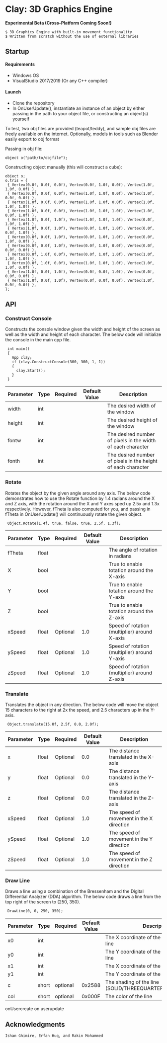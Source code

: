 # Clay: 3D Graphics Engine
**Experimental Beta (Cross-Platform Coming Soon!)**

``` 
$ 3D Graphics Engine with built-in movement functionality 
$ Written from scratch without the use of external libraries
 ```
 
## Startup
#### Requirements
* Windows OS
* VisualStudio 2017/2019 (Or any C++ compiler)
#### Launch
* Clone the repository
* In OnUserUpdate(), instantiate an instance of an object by either passing in the path to your object file, or constructing an object(s) yourself

To test, two obj files are provided (teapot/teddy), and sample obj files are freely available on the internet. Optionally, models in tools such as Blender easily export to obj format

Passing in obj file:
```
object o("path/to/objfile");
```

Constructing object manually (this will construct a cube):
```
object o;
o.tris = {
 { Vertex(0.0f, 0.0f, 0.0f), Vertex(0.0f, 1.0f, 0.0f), Vertex(1.0f, 1.0f, 0.0f) },
 { Vertex(0.0f, 0.0f, 0.0f), Vertex(1.0f, 1.0f, 0.0f), Vertex(1.0f, 0.0f, 0.0f) },                                                  
 { Vertex(1.0f, 0.0f, 0.0f), Vertex(1.0f, 1.0f, 0.0f), Vertex(1.0f, 1.0f, 1.0f) },
 { Vertex(1.0f, 0.0f, 0.0f), Vertex(1.0f, 1.0f, 1.0f), Vertex(1.0f, 0.0f, 1.0f) },                                                  
 { Vertex(1.0f, 0.0f, 1.0f), Vertex(1.0f, 1.0f, 1.0f), Vertex(0.0f, 1.0f, 1.0f) },
 { Vertex(1.0f, 0.0f, 1.0f), Vertex(0.0f, 1.0f, 1.0f), Vertex(0.0f, 0.0f, 1.0f) },                                               
 { Vertex(0.0f, 0.0f, 1.0f), Vertex(0.0f, 1.0f, 1.0f), Vertex(0.0f, 1.0f, 0.0f) },
 { Vertex(0.0f, 0.0f, 1.0f), Vertex(0.0f, 1.0f, 0.0f), Vertex(0.0f, 0.0f, 0.0f) },                                                  
 { Vertex(0.0f, 1.0f, 0.0f), Vertex(0.0f, 1.0f, 1.0f), Vertex(1.0f, 1.0f, 1.0f) },
 { Vertex(0.0f, 1.0f, 0.0f), Vertex(1.0f, 1.0f, 1.0f), Vertex(1.0f, 1.0f, 0.0f) },                                               
 { Vertex(1.0f, 0.0f, 1.0f), Vertex(0.0f, 0.0f, 1.0f), Vertex(0.0f, 0.0f, 0.0f) },
 { Vertex(1.0f, 0.0f, 1.0f), Vertex(0.0f, 0.0f, 0.0f), Vertex(1.0f, 0.0f, 0.0f) },
};
```
  
### 

## API

### Construct Console

Constructs the console window given the width and height of the screen as well as the width and height of each character. The below code will initialize the console in the main cpp file. 

```
 int main()
 {
   App clay;
   if (clay.ConstructConsole(300, 300, 1, 1))
   {
     clay.Start();
   }
 }
```

| Parameter  | Type | Required  | Default Value | Description  |
|---|---|---|---|---|
| width  |  int  |  |  | The desired width of the window  | 
|  height | int  |   |  | The desired height of the window  |
|  fontw | int  |   |  | The desired number of pixels in the width of each character |
|  fonth | int  |   |  | The desired number of pixels in the height of each character  |

### Rotate

Rotates the object by the given angle around any axis. The below code demonstrates how to use the Rotate function by 1.4 radians around the X and Z axis, with the rotation around the X and Y axes sped up 2.5x and 1.3x respectively. However, fTheta is also computed for you, and passing in fTheta in OnUserUpdate() will continuously rotate the given object.

```
 Object.Rotate(1.4f, true, false, true, 2.5f, 1.3f);
```

| Parameter  | Type | Required  | Default Value | Description  |
|---|---|---|---|---|
| fTheta  |  float  |  |  | The angle of rotation in radians  | 
|  X | bool  |   |  |True to enable totation around the X-axis  |
|  Y |  bool |   | |True to enable totation around the Y-axis   |   
|  Z |  bool |   | |True to enable totation around the Z-axis   |  
|  xSpeed |  float |  Optional | 1.0 | Speed of rotation (multiplier) around X-axis   | 
|  ySpeed |  float |  Optional | 1.0 | Speed of rotation (multiplier) around Y-axis   | 
|  zSpeed |  float |  Optional | 1.0 | Speed of rotation (multiplier) around Z-axis   




### Translate

Translates the object in any direction. The below code will move the object 15 characters to the right at 2x the speed, and 2.5 characters up in the Y-axis.

```
 Object.translate(15.0f, 2.5f, 0.0, 2.0f);
```

| Parameter  | Type | Required  | Default Value | Description  |
|---|---|---|---|---|
| x  |  float  | Optional | 0.0 | The distance translated in the X-axis | 
|  y | float  | Optional  | 0.0 | The distance translated in the Y-axis  |
|  z |  float |  Optional |0.0 | The distance translated in the Z-axis   |   
|  xSpeed |  float |  Optional | 1.0 | The speed of movement in the X direction   | 
|  ySpeed |  float |  Optional | 1.0 | The speed of movement in the Y direction   | 
|  zSpeed |  float |  Optional | 1.0 | The speed of movement in the Z direction   |


### Draw Line

Draws a line using a combination of the Bressenham and the Digital Differential Analyzer (DDA) algorithm. The below code draws a line from the top right of the screen to (250, 350).

```
 DrawLine(0, 0, 250, 350);
```


| Parameter  | Type | Required  | Default Value | Description  |
|---|---|---|---|---|
| x0  |  int  |  |  | The X coordinate of the beginning of the line  | 
|  y0 | int  |   |  | The Y coordinate of the beginning of the line   |
|  x1 | int  |   |  | The X coordinate of the end of the line  |
|  y1 | int  |   |  | The Y coordinate of the end of the line  |
|  c | short  |  optional  | 0x2588 | The shading of the line (SOLID/THREEQUARTERS/HALF/QUARTER) |
|  col | short  | optional  | 0x000F | The color of the line |


onUsercreate on userupdate


## Acknowledgments
 `Ishan Ghimire, Erfan Huq, and Rakin Mohammed`
